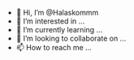- 👋 Hi, I’m @Halaskommm
- 👀 I’m interested in ...
- 🌱 I’m currently learning ...
- 💞️ I’m looking to collaborate on ...
- 📫 How to reach me ...

<!---
Halaskommm/Halaskommm is a ✨ special ✨ repository because its `README.md` (this file) appears on your GitHub profile.
You can click the Preview link to take a look at your changes.
--->
